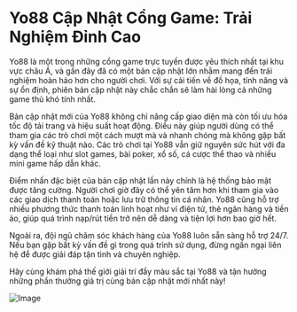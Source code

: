 # Yo88 Cập Nhật Cổng Game: Trải Nghiệm Đỉnh Cao

Yo88 là một trong những cổng game trực tuyến được yêu thích nhất tại khu vực châu Á, và gần đây đã có một bản cập nhật lớn nhằm mang đến trải nghiệm hoàn hảo hơn cho người chơi. Với sự cải tiến về đồ họa, tính năng và sự ổn định, phiên bản cập nhật này chắc chắn sẽ làm hài lòng cả những game thủ khó tính nhất.

Bản cập nhật mới của Yo88 không chỉ nâng cấp giao diện mà còn tối ưu hóa tốc độ tải trang và hiệu suất hoạt động. Điều này giúp người dùng có thể tham gia các trò chơi một cách mượt mà và nhanh chóng mà không gặp bất kỳ vấn đề kỹ thuật nào. Các trò chơi tại Yo88 vẫn giữ nguyên sức hút với đa dạng thể loại như slot games, bài poker, xổ số, cá cược thể thao và nhiều mini game hấp dẫn khác.

Điểm nhấn đặc biệt của bản cập nhật lần này chính là hệ thống bảo mật được tăng cường. Người chơi giờ đây có thể yên tâm hơn khi tham gia vào các giao dịch thanh toán hoặc lưu trữ thông tin cá nhân. Yo88 cũng hỗ trợ nhiều phương thức thanh toán linh hoạt như ví điện tử, thẻ ngân hàng và tiền ảo, giúp quá trình nạp/rút tiền trở nên dễ dàng và tiện lợi hơn bao giờ hết.

Ngoài ra, đội ngũ chăm sóc khách hàng của Yo88 luôn sẵn sàng hỗ trợ 24/7. Nếu bạn gặp bất kỳ vấn đề gì trong quá trình sử dụng, đừng ngần ngại liên hệ để được giải đáp tận tình và chuyên nghiệp.

Hãy cùng khám phá thế giới giải trí đầy màu sắc tại Yo88 và tận hưởng những phần thưởng giá trị cùng bản cập nhật mới nhất này!  

![Image](https://github.com/user-attachments/assets/bd51ea9f-0666-407b-a7a7-98ead6de688c)